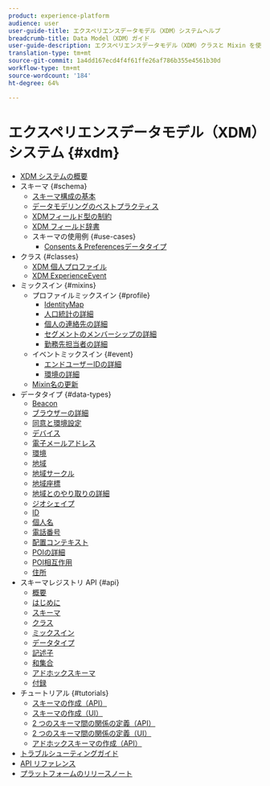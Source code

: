 ```yaml
---
product: experience-platform
audience: user
user-guide-title: エクスペリエンスデータモデル（XDM）システムヘルプ
breadcrumb-title: Data Model（XDM）ガイド
user-guide-description: エクスペリエンスデータモデル（XDM）クラスと Mixin を使用して、エクスペリエンスデータを標準化します。
translation-type: tm+mt
source-git-commit: 1a4dd167ecd4f4f61ffe26af786b355e4561b30d
workflow-type: tm+mt
source-wordcount: '184'
ht-degree: 64%

---
```



# エクスペリエンスデータモデル（XDM）システム {#xdm}

* [XDM システムの概要](home.md)
* スキーマ {#schema}
   * [スキーマ構成の基本](schema/composition.md)
   * [データモデリングのベストプラクティス](schema/best-practices.md)
   * [XDMフィールド型の制約](schema/field-constraints.md)
   * [XDM フィールド辞書](schema/field-dictionary.md)
   * スキーマの使用例 {#use-cases}
      * [Consents &amp; Preferencesデータタイプ](schema/privacy-consent.md)
* クラス {#classes}
   * [XDM 個人プロファイル](./classes/individual-profile.md)
   * [XDM ExperienceEvent](./classes/experienceevent.md)
* ミックスイン {#mixins}
   * プロファイルミックスイン {#profile}
      * [IdentityMap](./mixins/profile/identitymap.md)
      * [人口統計の詳細](./mixins/profile/person-details.md)
      * [個人の連絡先の詳細](./mixins/profile/personal-details.md)
      * [セグメントのメンバーシップの詳細](./mixins/profile/segmentation.md)
      * [勤務先担当者の詳細](./mixins/profile/work-details.md)
   * イベントミックスイン {#event}
      * [エンドユーザーIDの詳細](./mixins/event/enduserids.md)
      * [環境の詳細](./mixins/event/environment-details.md)
   * [Mixin名の更新](./mixins/name-updates.md)
* データタイプ {#data-types}
   * [Beacon](./data-types/beacon.md)
   * [ブラウザーの詳細](./data-types/browser-details.md)
   * [同意と環境設定](./data-types/consents.md)
   * [デバイス](./data-types/device.md)
   * [電子メールアドレス](./data-types/email-address.md)
   * [環境](./data-types/environment.md)
   * [地域](./data-types/geo.md)
   * [地域サークル](./data-types/geo-circle.md)
   * [地域座標](./data-types/geo-coordinates.md)
   * [地域とのやり取りの詳細](./data-types/geo-interaction-details.md)
   * [ジオシェイプ](./data-types/geo-shape.md)
   * [ID](./data-types/identity.md)
   * [個人名](./data-types/person-name.md)
   * [電話番号](./data-types/phone-number.md)
   * [配置コンテキスト](./data-types/place-context.md)
   * [POIの詳細](./data-types/poi-details.md)
   * [POI相互作用](./data-types/poi-interaction.md)
   * [住所](./data-types/postal-address.md)
* スキーマレジストリ API {#api}
   * [概要](api/overview.md)
   * [はじめに](api/getting-started.md)
   * [スキーマ](api/schemas.md)
   * [クラス](api/classes.md)
   * [ミックスイン](api/mixins.md)
   * [データタイプ](api/data-types.md)
   * [記述子](api/descriptors.md)
   * [和集合](api/unions.md)
   * [アドホックスキーマ](api/ad-hoc.md)
   * [付録](api/appendix.md)
* チュートリアル {#tutorials}
   * [スキーマの作成（API）](tutorials/create-schema-api.md)
   * [スキーマの作成（UI）](tutorials/create-schema-ui.md)
   * [2 つのスキーマ間の関係の定義（API）](tutorials/relationship-api.md)
   * [2 つのスキーマ間の関係の定義（UI）](tutorials/relationship-ui.md)
   * [アドホックスキーマの作成（API）](tutorials/ad-hoc.md)
* [トラブルシューティングガイド](troubleshooting-guide.md)
* [API リファレンス](https://www.adobe.io/apis/experienceplatform/home/api-reference.html#!acpdr/swagger-specs/schema-registry.yaml)
* [プラットフォームのリリースノート](https://docs.adobe.com/content/help/ja-JP/experience-platform/release-notes/latest.html)